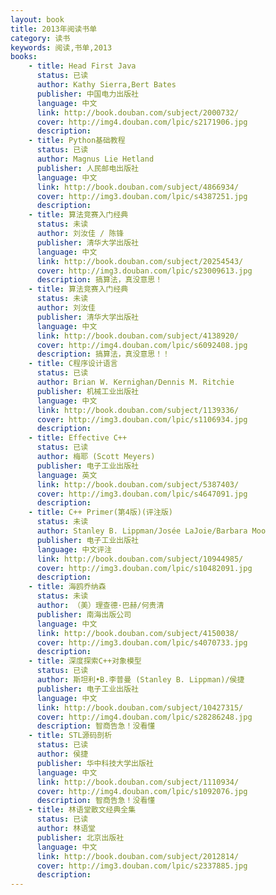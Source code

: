 ```yaml
---
layout: book
title: 2013年阅读书单
category: 读书
keywords: 阅读,书单,2013
books: 
    - title: Head First Java
      status: 已读
      author: Kathy Sierra,Bert Bates
      publisher: 中国电力出版社
      language: 中文
      link: http://book.douban.com/subject/2000732/
      cover: http://img4.douban.com/lpic/s2171906.jpg
      description: 
    - title: Python基础教程
      status: 已读
      author: Magnus Lie Hetland 
      publisher: 人民邮电出版社
      language: 中文
      link: http://book.douban.com/subject/4866934/
      cover: http://img3.douban.com/lpic/s4387251.jpg
      description: 
    - title: 算法竞赛入门经典
      status: 未读
      author: 刘汝佳 / 陈锋 
      publisher: 清华大学出版社
      language: 中文
      link: http://book.douban.com/subject/20254543/
      cover: http://img3.douban.com/lpic/s23009613.jpg
      description: 搞算法，真没意思！
    - title: 算法竞赛入门经典
      status: 未读
      author: 刘汝佳 
      publisher: 清华大学出版社
      language: 中文
      link: http://book.douban.com/subject/4138920/
      cover: http://img4.douban.com/lpic/s6092408.jpg
      description: 搞算法，真没意思！！
    - title: C程序设计语言
      status: 已读
      author: Brian W. Kernighan/Dennis M. Ritchie
      publisher: 机械工业出版社
      language: 中文
      link: http://book.douban.com/subject/1139336/
      cover: http://img3.douban.com/lpic/s1106934.jpg
      description: 
    - title: Effective C++
      status: 已读
      author: 梅耶 (Scott Meyers)
      publisher: 电子工业出版社
      language: 英文
      link: http://book.douban.com/subject/5387403/
      cover: http://img3.douban.com/lpic/s4647091.jpg
      description: 
    - title: C++ Primer(第4版)(评注版)
      status: 未读
      author: Stanley B. Lippman/Josée LaJoie/Barbara Moo
      publisher: 电子工业出版社
      language: 中文评注
      link: http://book.douban.com/subject/10944985/
      cover: http://img3.douban.com/lpic/s10482091.jpg
      description: 
    - title: 海鸥乔纳森
      status: 未读
      author: （美）理查德·巴赫/何贵清
      publisher: 南海出版公司
      language: 中文
      link: http://book.douban.com/subject/4150038/
      cover: http://img3.douban.com/lpic/s4070733.jpg
      description: 
    - title: 深度探索C++对象模型
      status: 已读
      author: 斯坦利•B.李普曼 (Stanley B. Lippman)/侯捷 
      publisher: 电子工业出版社
      language: 中文
      link: http://book.douban.com/subject/10427315/
      cover: http://img4.douban.com/lpic/s28286248.jpg
      description: 智商告急！没看懂
    - title: STL源码剖析
      status: 已读
      author: 侯捷
      publisher: 华中科技大学出版社
      language: 中文
      link: http://book.douban.com/subject/1110934/
      cover: http://img4.douban.com/lpic/s1092076.jpg
      description: 智商告急！没看懂
    - title: 林语堂散文经典全集
      status: 已读
      author: 林语堂
      publisher: 北京出版社
      language: 中文
      link: http://book.douban.com/subject/2012814/
      cover: http://img3.douban.com/lpic/s2337885.jpg
      description: 
---
```

